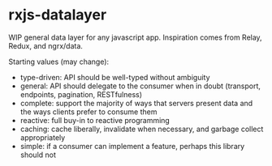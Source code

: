 # rxjs-datalayer

WIP general data layer for any javascript app. Inspiration comes from Relay, Redux, and ngrx/data.

Starting values (may change):
* type-driven: API should be well-typed without ambiguity
* general: API should delegate to the consumer when in doubt (transport, endpoints, pagination, RESTfulness)
* complete: support the majority of ways that servers present data and the ways clients prefer to consume them
* reactive: full buy-in to reactive programming
* caching: cache liberally, invalidate when necessary, and garbage collect appropriately
* simple: if a consumer can implement a feature, perhaps this library should not
